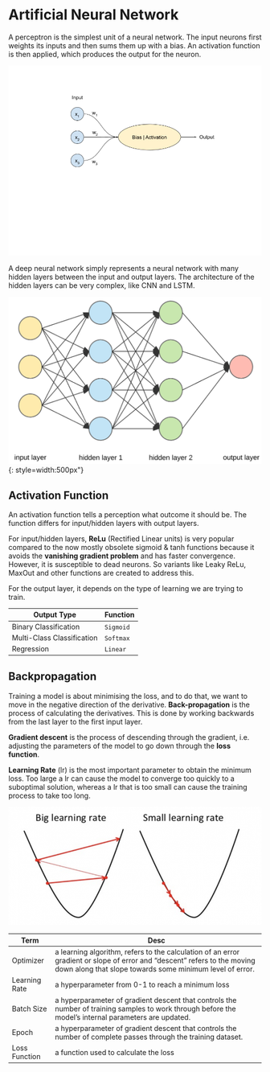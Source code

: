 # Artificial Neural Network

A perceptron is the simplest unit of a neural network. The input neurons first weights its inputs and then sums them up with a bias. An activation function is then applied, which produces the output for the neuron.

![](https://github.com/mapattacker/ai-scientist/blob/master/images/perceptron.png?raw=true)

A deep neural network simply represents a neural network with many hidden layers between the input and output layers. The architecture of the hidden layers can be very complex, like CNN and LSTM. 

![](https://github.com/mapattacker/ai-scientist/blob/master/images/ann.png?raw=true){: style=width:500px"}

## Activation Function

An activation function tells a perception what outcome it should be. The function differs for input/hidden layers with output layers.

For input/hidden layers, __ReLu__ (Rectified Linear units) is very popular compared to the now mostly obsolete sigmoid & tanh functions because it avoids the __vanishing gradient problem__ and has faster convergence. However, it is susceptible to dead neurons. So variants like Leaky ReLu, MaxOut and other functions are created to address this.

For the output layer, it depends on the type of learning we are trying to train.

| Output Type | Function |
|-|-|
| Binary Classification | `Sigmoid` |
| Multi-Class Classification | `Softmax` |
| Regression | `Linear` |



## Backpropagation

Training a model is about minimising the loss, and to do that, we want to move in the negative direction of the derivative. __Back-propagation__ is the process of calculating the derivatives. This is done by working backwards from the last layer to the first input layer.

__Gradient descent__ is the process of descending through the gradient, i.e. adjusting the parameters of the model to go down through the __loss function__.

__Learning Rate__ (lr) is the most important parameter to obtain the minimum loss. Too large a lr can cause the model to converge too quickly to a suboptimal solution, whereas a lr that is too small can cause the training process to take too long.

![](https://github.com/mapattacker/ai-scientist/blob/master/images/learning-rate.png?raw=true)

| Term | Desc |
|-|-|
| Optimizer | a learning algorithm, refers to the calculation of an error gradient or slope of error and “descent” refers to the moving down along that slope towards some minimum level of error. |
| Learning Rate | a hyperparameter from 0-1 to reach a minimum loss  |
| Batch Size | a hyperparameter of gradient descent that controls the number of training samples to work through before the model’s internal parameters are updated. | 
| Epoch | a hyperparameter of gradient descent that controls the number of complete passes through the training dataset. | 
| Loss Function | a function used to calculate the loss | 